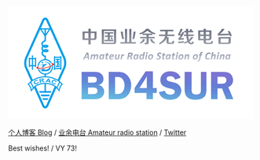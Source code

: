 <img src="callsign.png">

[个人博客 Blog](https://mikukonai.com/) / [业余电台 Amateur radio station](https://bd4sur.cc/) / [Twitter](https://twitter.com/BD4SUR)

Best wishes! / VY 73!
